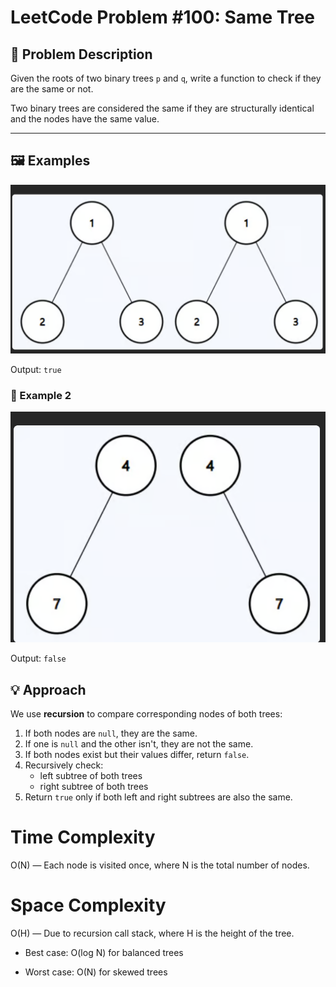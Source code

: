 # LeetCode Problem #100: Same Tree

## 🧩 Problem Description
Given the roots of two binary trees `p` and `q`, write a function to check if they are the same or not.

Two binary trees are considered the same if they are structurally identical and the nodes have the same value.

---

## 🖼️ Examples

![Example Tree](./example1.png)

 Output: `true`

### 📂 Example 2 

![Example Tree](./example2.png)

 Output: `false`

## 💡 Approach

We use **recursion** to compare corresponding nodes of both trees:

1. If both nodes are `null`, they are the same.
2. If one is `null` and the other isn't, they are not the same.
3. If both nodes exist but their values differ, return `false`.
4. Recursively check:
   - left subtree of both trees
   - right subtree of both trees
5. Return `true` only if both left and right subtrees are also the same.

# Time Complexity
O(N) — Each node is visited once, where N is the total number of nodes.

# Space Complexity 
O(H) — Due to recursion call stack, where H is the height of the tree.

- Best case: O(log N) for balanced trees

- Worst case: O(N) for skewed trees



